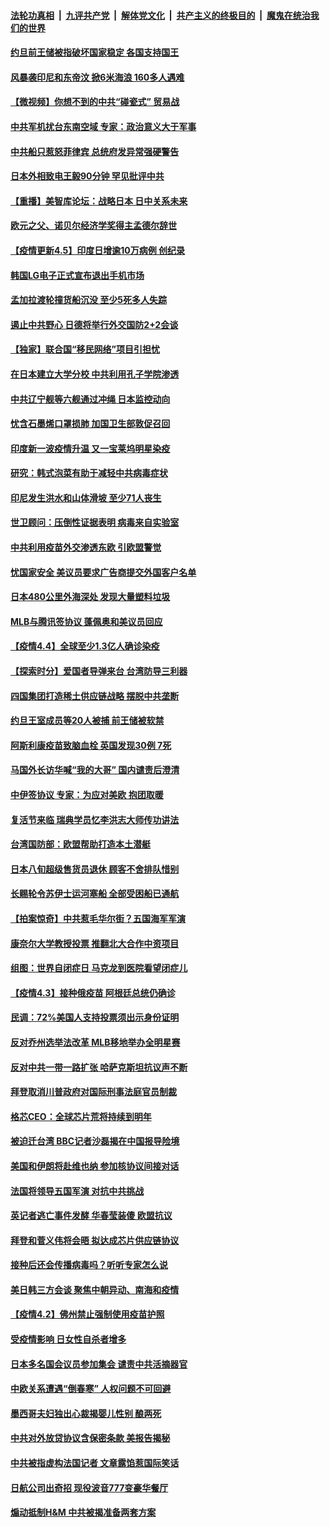 ####  [法轮功真相](../../../../basic/blob/master/README.md?t=04060432) &nbsp;|&nbsp; [九评共产党](../../../../9ping.md/blob/master/README.md?t=04060432) &nbsp;|&nbsp; [解体党文化](../../../../jtdwh.md/blob/master/README.md?t=04060432)  &nbsp;|&nbsp; [共产主义的终极目的](../../../../gczydzjmd.md/blob/master/README.md?t=04060432) &nbsp;|&nbsp; [魔鬼在统治我们的世界](../../../../mgztzwmdsj.md/blob/master/README.md?t=04060432) 

#### [约旦前王储被指破坏国家稳定 各国支持国王](../pages/nsc418/n12859429.md?t=04060432) 

#### [风暴袭印尼和东帝汶 掀6米海浪 160多人遇难](../pages/nsc418/n12859436.md?t=04060432) 

#### [【微视频】你想不到的中共“碰瓷式” 贸易战](../pages/nsc418/n12859313.md?t=04060432) 

#### [中共军机扰台东南空域 专家：政治意义大于军事](../pages/nsc418/n12859088.md?t=04060432) 

#### [中共船只惹怒菲律宾 总统府发异常强硬警告](../pages/nsc418/n12859500.md?t=04060432) 

#### [日本外相致电王毅90分钟 罕见批评中共](../pages/nsc418/n12859457.md?t=04060432) 

#### [【重播】美智库论坛：战略日本 日中关系未来](../pages/nsc418/n12858533.md?t=04060432) 

#### [欧元之父、诺贝尔经济学奖得主孟德尔辞世](../pages/nsc418/n12859100.md?t=04060432) 

#### [【疫情更新4.5】印度日增逾10万病例  创纪录](../pages/nsc418/n12858892.md?t=04060432) 

#### [韩国LG电子正式宣布退出手机市场](../pages/nsc418/n12858831.md?t=04060432) 

#### [孟加拉渡轮撞货船沉没 至少5死多人失踪](../pages/nsc418/n12858723.md?t=04060432) 

#### [遏止中共野心 日德将举行外交国防2+2会谈](../pages/nsc418/n12858395.md?t=04060432) 

#### [【独家】联合国“移民网络”项目引担忧](../pages/nsc418/n12857876.md?t=04060432) 

#### [在日本建立大学分校 中共利用孔子学院渗透](../pages/nsc418/n12857411.md?t=04060432) 

#### [中共辽宁舰等六舰通过冲绳 日本监控动向](../pages/nsc418/n12857944.md?t=04060432) 

#### [忧含石墨烯口罩损肺 加国卫生部敦促召回](../pages/nsc418/n12857929.md?t=04060432) 

#### [印度新一波疫情升温 又一宝莱坞明星染疫](../pages/nsc418/n12857881.md?t=04060432) 

#### [研究：韩式泡菜有助于减轻中共病毒症状](../pages/nsc418/n12857898.md?t=04060432) 

#### [印尼发生洪水和山体滑坡 至少71人丧生](../pages/nsc418/n12857790.md?t=04060432) 

#### [世卫顾问：压倒性证据表明 病毒来自实验室](../pages/nsc418/n12857607.md?t=04060432) 

#### [中共利用疫苗外交渗透东欧 引欧盟警觉](../pages/nsc418/n12857712.md?t=04060432) 

#### [忧国家安全 美议员要求广告商提交外国客户名单](../pages/nsc418/n12857553.md?t=04060432) 

#### [日本480公里外海深处 发现大量塑料垃圾](../pages/nsc418/n12857181.md?t=04060432) 

#### [MLB与腾讯签协议 蓬佩奥和美议员回应](../pages/nsc418/n12857554.md?t=04060432) 

#### [【疫情4.4】全球至少1.3亿人确诊染疫](../pages/nsc418/n12857264.md?t=04060432) 

#### [【探索时分】爱国者导弹来台 台湾防导三利器](../pages/nsc418/n12856710.md?t=04060432) 

#### [四国集团打造稀土供应链战略 摆脱中共垄断](../pages/nsc418/n12847305.md?t=04060432) 

#### [约旦王室成员等20人被捕 前王储被软禁](../pages/nsc418/n12856923.md?t=04060432) 

#### [阿斯利康疫苗致脑血栓 英国发现30例 7死](../pages/nsc418/n12856698.md?t=04060432) 

#### [马国外长访华喊“我的大哥” 国内谴责后澄清](../pages/nsc418/n12856642.md?t=04060432) 

#### [中伊签协议 专家：为应对美欧 抱团取暖](../pages/nsc418/n12856551.md?t=04060432) 

#### [复活节来临 瑞典学员忆李洪志大师传功讲法](../pages/nsc418/n12856572.md?t=04060432) 

#### [台湾国防部：欧盟帮助打造本土潜艇](../pages/nsc418/n12856375.md?t=04060432) 

#### [日本八旬超级售货员退休 顾客不舍排队惜别](../pages/nsc418/n12856009.md?t=04060432) 

#### [长赐轮令苏伊士运河塞船 全部受困船已通航](../pages/nsc418/n12856309.md?t=04060432) 

#### [【拍案惊奇】中共惹毛华尔街？五国海军军演](../pages/nsc418/n12855501.md?t=04060432) 

#### [康奈尔大学教授投票 推翻北大合作中资项目](../pages/nsc418/n12856254.md?t=04060432) 

#### [组图：世界自闭症日 马克龙到医院看望闭症儿](../pages/nsc418/n12855960.md?t=04060432) 

#### [【疫情4.3】接种俄疫苗 阿根廷总统仍确诊](../pages/nsc418/n12855986.md?t=04060432) 

#### [民调：72%美国人支持投票须出示身份证明](../pages/nsc418/n12855890.md?t=04060432) 

#### [反对乔州选举法改革 MLB移地举办全明星赛](../pages/nsc418/n12855611.md?t=04060432) 

#### [反对中共一带一路扩张 哈萨克斯坦抗议声不断](../pages/nsc418/n12855419.md?t=04060432) 

#### [拜登取消川普政府对国际刑事法庭官员制裁](../pages/nsc418/n12855373.md?t=04060432) 

#### [格芯CEO：全球芯片荒将持续到明年](../pages/nsc418/n12855162.md?t=04060432) 

#### [被迫迁台湾 BBC记者沙磊揭在中国报导险境](../pages/nsc418/n12854801.md?t=04060432) 

#### [美国和伊朗将赴维也纳 参加核协议间接对话](../pages/nsc418/n12854820.md?t=04060432) 

#### [法国将领导五国军演 对抗中共挑战](../pages/nsc418/n12854651.md?t=04060432) 

#### [英记者逃亡事件发酵 华春莹装傻 欧盟抗议](../pages/nsc418/n12854561.md?t=04060432) 

#### [拜登和菅义伟将会晤 拟达成芯片供应链协议](../pages/nsc418/n12854443.md?t=04060432) 

#### [接种后还会传播病毒吗？听听专家怎么说](../pages/nsc418/n12854135.md?t=04060432) 

#### [美日韩三方会谈 聚焦中朝异动、南海和疫情](../pages/nsc418/n12851558.md?t=04060432) 

#### [【疫情4.2】佛州禁止强制使用疫苗护照](../pages/nsc418/n12853825.md?t=04060432) 

#### [受疫情影响 日女性自杀者增多](../pages/nsc418/n12853742.md?t=04060432) 

#### [日本多名国会议员参加集会 谴责中共活摘器官](../pages/nsc418/n12851618.md?t=04060432) 

#### [中欧关系遭遇“倒春寒” 人权问题不可回避](../pages/nsc418/n12852745.md?t=04060432) 

#### [墨西哥夫妇独出心裁揭婴儿性别 酿两死](../pages/nsc418/n12852308.md?t=04060432) 

#### [中共对外放贷协议含保密条款 美报告揭秘](../pages/nsc418/n12852459.md?t=04060432) 

#### [中共被指虚构法国记者 文章露馅惹国际笑话](../pages/nsc418/n12852317.md?t=04060432) 

#### [日航公司出奇招 现役波音777变豪华餐厅](../pages/nsc418/n12851241.md?t=04060432) 

#### [煽动抵制H&M 中共被揭准备两套方案](../pages/nsc418/n12852191.md?t=04060432) 

